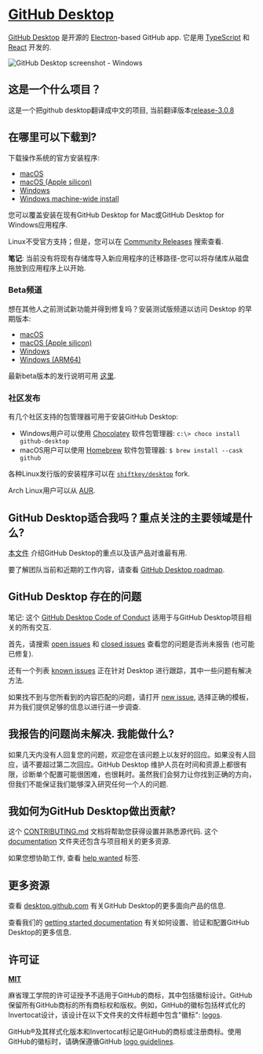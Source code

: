 # [GitHub Desktop](https://desktop.github.com)

[GitHub Desktop](https://desktop.github.com/) 是开源的 [Electron](https://www.electronjs.org/)-based
GitHub app. 它是用 [TypeScript](https://www.typescriptlang.org) 和 [React](https://reactjs.org/) 开发的.

![GitHub Desktop screenshot - Windows](https://cloud.githubusercontent.com/assets/359239/26094502/a1f56d02-3a5d-11e7-8799-23c7ba5e5106.png)

## 这是一个什么项目？

这是一个把github desktop翻译成中文的项目, 当前翻译版本[release-3.0.8](https://github.com/gouzil/github-desktop-zh/tree/release-3.0.8)

## 在哪里可以下载到?

下载操作系统的官方安装程序:

 - [macOS](https://central.github.com/deployments/desktop/desktop/latest/darwin)
 - [macOS (Apple silicon)](https://central.github.com/deployments/desktop/desktop/latest/darwin-arm64)
 - [Windows](https://central.github.com/deployments/desktop/desktop/latest/win32)
 - [Windows machine-wide install](https://central.github.com/deployments/desktop/desktop/latest/win32?format=msi)

您可以覆盖安装在现有GitHub Desktop for Mac或GitHub Desktop for Windows应用程序.

Linux不受官方支持；但是，您可以在 [Community Releases](https://github.com/desktop/desktop#community-releases) 搜索查看.

**笔记**: 当前没有将现有存储库导入新应用程序的迁移路径-您可以将存储库从磁盘拖放到应用程序上以开始.


### Beta频道

想在其他人之前测试新功能并得到修复吗？安装测试版频道以访问 Desktop 的早期版本:

 - [macOS](https://central.github.com/deployments/desktop/desktop/latest/darwin?env=beta)
 - [macOS (Apple silicon)](https://central.github.com/deployments/desktop/desktop/latest/darwin-arm64?env=beta)
 - [Windows](https://central.github.com/deployments/desktop/desktop/latest/win32?env=beta)
 - [Windows (ARM64)](https://central.github.com/deployments/desktop/desktop/latest/win32-arm64?env=beta)
 
最新beta版本的发行说明可用 [这里](https://desktop.github.com/release-notes/?env=beta).

### 社区发布

有几个社区支持的包管理器可用于安装GitHub Desktop:

 - Windows用户可以使用 [Chocolatey](https://chocolatey.org/) 软件包管理器:
      `c:\> choco install github-desktop`
 - macOS用户可以使用 [Homebrew](https://brew.sh/) 软件包管理器:
      `$ brew install --cask github`

各种Linux发行版的安装程序可以在
[`shiftkey/desktop`](https://github.com/shiftkey/desktop) fork.

Arch Linux用户可以从
[AUR](https://aur.archlinux.org/packages/github-desktop-bin/).

## GitHub Desktop适合我吗？重点关注的主要领域是什么?

[本文件](https://github.com/desktop/desktop/blob/development/docs/process/what-is-desktop.md) 介绍GitHub Desktop的重点以及该产品对谁最有用.

要了解团队当前和近期的工作内容，请查看 [GitHub Desktop roadmap](https://github.com/desktop/desktop/blob/development/docs/process/roadmap.md).

## GitHub Desktop 存在的问题

笔记: 这个 [GitHub Desktop Code of Conduct](https://github.com/desktop/desktop/blob/development/CODE_OF_CONDUCT.md) 适用于与GitHub Desktop项目相关的所有交互.

首先，请搜索 [open issues](https://github.com/desktop/desktop/issues?q=is%3Aopen)
和 [closed issues](https://github.com/desktop/desktop/issues?q=is%3Aclosed)
查看您的问题是否尚未报告 (也可能已修复).

还有一个列表 [known issues](https://github.com/desktop/desktop/blob/development/docs/known-issues.md)
正在针对 Desktop 进行跟踪，其中一些问题有解决方法.

如果找不到与您所看到的内容匹配的问题，请打开 [new issue](https://github.com/desktop/desktop/issues/new/choose),
选择正确的模板，并为我们提供足够的信息以进行进一步调查.

## 我报告的问题尚未解决. 我能做什么?

如果几天内没有人回复您的问题，欢迎您在该问题上以友好的回应。如果没有人回应，请不要超过第二次回应。GitHub Desktop 维护人员在时间和资源上都很有限，诊断单个配置可能很困难，也很耗时。虽然我们会努力让你找到正确的方向，但我们不能保证我们能够深入研究任何一个人的问题.

## 我如何为GitHub Desktop做出贡献?

这个 [CONTRIBUTING.md](./.github/CONTRIBUTING.md) 文档将帮助您获得设置并熟悉源代码. 这个 [documentation](docs/) 文件夹还包含与项目相关的更多资源.

如果您想协助工作, 查看 [help wanted](https://github.com/desktop/desktop/issues?q=is%3Aissue+is%3Aopen+label%3A%22help%20wanted%22) 标签.

## 更多资源

查看 [desktop.github.com](https://desktop.github.com) 有关GitHub Desktop的更多面向产品的信息.


查看我们的 [getting started documentation](https://docs.github.com/en/desktop/installing-and-configuring-github-desktop/overview/getting-started-with-github-desktop) 有关如何设置、验证和配置GitHub Desktop的更多信息.

## 许可证

**[MIT](LICENSE)**

麻省理工学院的许可证授予不适用于GitHub的商标，其中包括徽标设计。GitHub保留所有GitHub商标的所有商标权和版权。例如，GitHub的徽标包括样式化的Invertocat设计，该设计在以下文件夹的文件标题中包含"徽标": [logos](app/static/logos).

GitHub®及其样式化版本和Invertocat标记是GitHub的商标或注册商标。使用GitHub的徽标时，请确保遵循GitHub [logo guidelines](https://github.com/logos).
